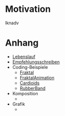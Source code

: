 # Motivation
lknadv

# Anhang
- [Lebenslauf](Lebenslauf.md)
- [Empfehlungsschreiben](EmpfehlungCalvinDellOro.pdf)
- Coding-Beispiele
  - [Fraktal](Code/Fraktal/start.html)  
  - [FraktalAnimation](Code/FraktalAnimation/start.html)  
  - [Cardioids](Code/Cardioids/start.html)  
  - [RubberBand](Code/RubberBand/start.html)
- Komposition
  - []()
- Grafik
  - []()
